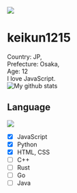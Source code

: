 ![](https://api.keikun1215.cf/private/ghfollowed)
# keikun1215
Country: JP,  
Prefecture: Osaka,  
Age: 12  
I love JavaScript.  
![My github stats](https://github-readme-stats.vercel.app/api?username=keikun1215&style=compact&theme=dark)  
## Language
![](https://github-readme-stats.vercel.app/api/top-langs/?username=keikun1215&style=compact&theme=dark)
- [x] JavaScript
- [x] Python
- [x] HTML, CSS
- [ ] C++
- [ ] Rust
- [ ] Go
- [ ] Java
